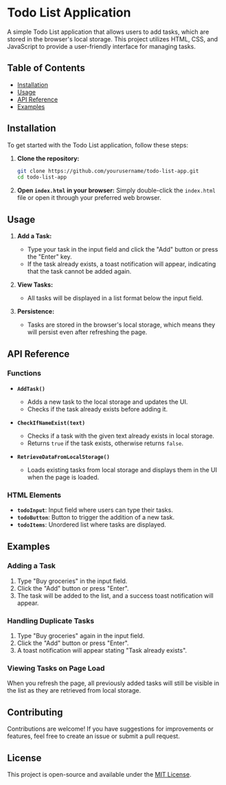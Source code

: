 # Todo List Application

A simple Todo List application that allows users to add tasks, which are stored in the browser's local storage. This project utilizes HTML, CSS, and JavaScript to provide a user-friendly interface for managing tasks.

## Table of Contents

- [Installation](#installation)
- [Usage](#usage)
- [API Reference](#api-reference)
- [Examples](#examples)

## Installation

To get started with the Todo List application, follow these steps:

1. **Clone the repository:**
   ```bash
   git clone https://github.com/yourusername/todo-list-app.git
   cd todo-list-app
   ```

2. **Open `index.html` in your browser:**
   Simply double-click the `index.html` file or open it through your preferred web browser.

## Usage

1. **Add a Task:**
   - Type your task in the input field and click the "Add" button or press the "Enter" key.
   - If the task already exists, a toast notification will appear, indicating that the task cannot be added again.

2. **View Tasks:**
   - All tasks will be displayed in a list format below the input field.

3. **Persistence:**
   - Tasks are stored in the browser's local storage, which means they will persist even after refreshing the page.

## API Reference

### Functions

- **`AddTask()`**
  - Adds a new task to the local storage and updates the UI.
  - Checks if the task already exists before adding it.

- **`CheckIfNameExist(text)`**
  - Checks if a task with the given text already exists in local storage.
  - Returns `true` if the task exists, otherwise returns `false`.

- **`RetrieveDataFromLocalStorage()`**
  - Loads existing tasks from local storage and displays them in the UI when the page is loaded.

### HTML Elements

- **`todoInput`**: Input field where users can type their tasks.
- **`todoButton`**: Button to trigger the addition of a new task.
- **`todoItems`**: Unordered list where tasks are displayed.

## Examples

### Adding a Task

1. Type "Buy groceries" in the input field.
2. Click the "Add" button or press "Enter".
3. The task will be added to the list, and a success toast notification will appear.

### Handling Duplicate Tasks

1. Type "Buy groceries" again in the input field.
2. Click the "Add" button or press "Enter".
3. A toast notification will appear stating "Task already exists".

### Viewing Tasks on Page Load

When you refresh the page, all previously added tasks will still be visible in the list as they are retrieved from local storage.

## Contributing

Contributions are welcome! If you have suggestions for improvements or features, feel free to create an issue or submit a pull request.

## License

This project is open-source and available under the [MIT License](LICENSE).
